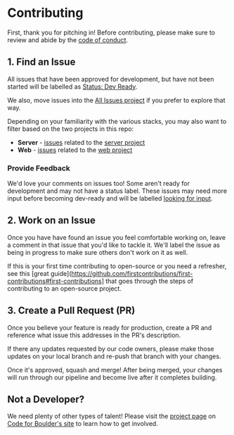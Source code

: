 # Contributing

First, thank you for pitching in! Before contributing, please make sure to review and abide by the [code of conduct](CODE_OF_CONDUCT.md).

## 1. Find an Issue

All issues that have been approved for development, but have not been started will be labelled
as [Status: Dev Ready](https://github.com/CodeForBoulder/upswyng/issues?q=is%3Aopen+is%3Aissue+label%3A%22%E2%9C%85+Status%3A+Dev+Ready%22).

We also, move issues into the [All Issues project](https://github.com/CodeForBoulder/upswyng/projects/3) if you prefer to explore that way.

Depending on your familiarity with the various stacks, you may also want to filter based on the two projects in this repo:

- **Server** - [issues](https://github.com/CodeForBoulder/upswyng/labels/Project%3A%20Server) related to the [server project](https://github.com/CodeForBoulder/upswyng/tree/master/packages/server)
- **Web** - [issues](https://github.com/CodeForBoulder/upswyng/labels/Project%3A%20Web) related to the [web project](https://github.com/CodeForBoulder/upswyng/tree/master/packages/web)

### Provide Feedback

We'd love your comments on issues too! Some aren't ready for development and may not have a status label.
These issues may need more input before becoming dev-ready and will be labelled [looking for input](https://github.com/CodeForBoulder/upswyng/labels/looking%20for%20input).

## 2. Work on an Issue

Once you have have found an issue you feel comfortable working on, leave a comment in that issue that you'd like to tackle it. We'll label the issue as being in progress to make sure others don't work on it as well.

If this is your first time contributing to open-source or you need a refresher, see this [great guide](https://github.com/firstcontributions/first-contributions#first-contributions] that goes through the steps of contributing to an open-source project.

## 3. Create a Pull Request (PR)

Once you believe your feature is ready for production, create a PR and reference what issue this addresses in the PR's
description.

If there any updates requested by our code owners, please make those updates on your local branch and re-push that branch with your changes.

Once it's approved, squash and merge! After being merged, your changes will run through our pipeline and become live after it completes building.

## Not a Developer?

We need plenty of other types of talent! Please visit the [project page](https://www.codeforboulder.org/upswyng) on [Code for Boulder's site](https://www.codeforboulder.org) to learn how to get involved.
